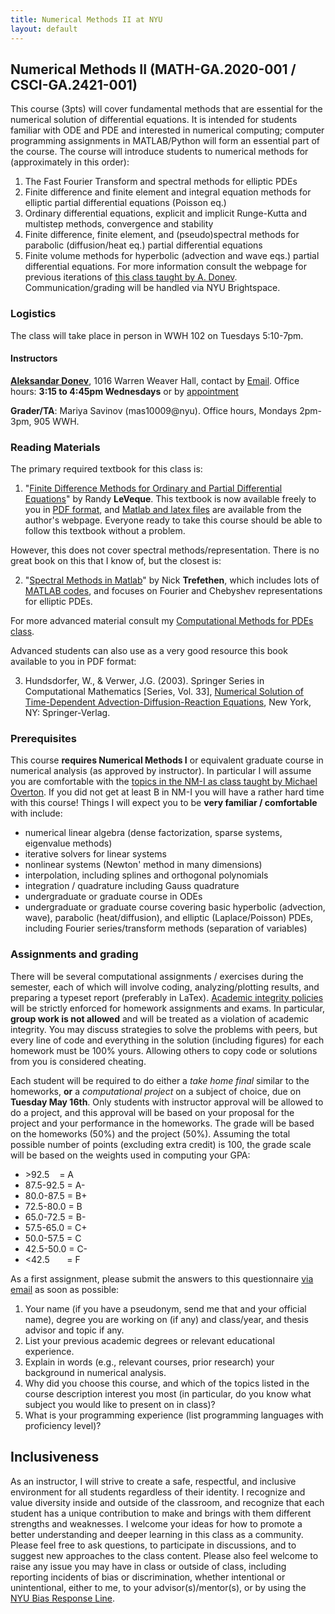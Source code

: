 ```yaml
---
title: Numerical Methods II at NYU
layout: default
---
```

## Numerical Methods II (MATH-GA.2020-001 / CSCI-GA.2421-001)

This course (3pts) will cover fundamental methods that are essential for the numerical solution of differential equations. It is intended for students familiar with ODE and PDE and interested in numerical computing; computer programming assignments in MATLAB/Python will form an essential part of the course. The course will introduce students to numerical methods for (approximately in this order): 
1. The Fast Fourier Transform and spectral methods for elliptic PDEs
2. Finite difference and finite element and integral equation methods for elliptic partial differential equations (Poisson eq.) 
3. Ordinary differential equations, explicit and implicit Runge-Kutta and multistep methods, convergence and stability
4. Finite difference, finite element, and (pseudo)spectral methods for parabolic (diffusion/heat eq.) partial differential equations 
5. Finite volume methods for hyperbolic (advection and wave eqs.) partial differential equations. 
For more information consult the webpage for previous iterations of [this class taught by A. Donev](https://cims.nyu.edu/~donev/Teaching/NMII). Communication/grading will be handled via NYU Brightspace.

### Logistics

The class will take place in person in WWH 102 on Tuesdays 5:10-7pm.

#### Instructors

**[Aleksandar Donev](http://cims.nyu.edu/%7Edonev)**, 1016 Warren Weaver Hall, contact by [Email](mailto:donev@courant.nyu.edu). 
Office hours: **3:15 to 4:45pm Wednesdays** or by [appointment](mailto:donev@cims.nyu.edu) 
 
**Grader/TA**: Mariya Savinov (mas10009@nyu).
Office hours, Mondays 2pm-3pm, 905 WWH.

### Reading Materials

The primary required textbook for this class is: 

1. "[Finite Difference Methods for Ordinary and Partial Differential Equations](https://epubs.siam.org/doi/book/10.1137/1.9780898717839)" by Randy **LeVeque**. This textbook is now available freely to you in [PDF format](https://epubs.siam.org/doi/book/10.1137/1.9780898717839), and [Matlab and latex files](https://staff.washington.edu/rjl/fdmbook/) are available from the author's webpage. Everyone ready to take this course should be able to follow this textbook without a problem. 

However, this does not cover spectral methods/representation. There is no great book on this that I know of, but the closest is:

2. "[Spectral Methods in Matlab](https://epubs.siam.org/doi/book/10.1137/1.9780898719598)" by Nick **Trefethen**, which includes lots of [MATLAB codes](https://people.maths.ox.ac.uk/trefethen/spectral.html), and focuses on Fourier and Chebyshev representations for elliptic PDEs.

For more advanced material consult my [Computational Methods for PDEs class](https://adonev.github.io/CompPDEs).

Advanced students can also use as a very good resource this book available to you in PDF format:

3. Hundsdorfer, W., & Verwer, J.G. (2003). Springer Series in Computational Mathematics \[Series, Vol. 33\], [Numerical Solution of Time-Dependent Advection-Diffusion-Reaction Equations](http://link.springer.com/book/10.1007/978-3-662-09017-6), New York, NY: Springer-Verlag.

### Prerequisites

This course **requires Numerical Methods I** or equivalent graduate course in numerical analysis (as approved by instructor). In particular I will assume you are comfortable with the [topics in the NM-I as class taught by Michael Overton](NM-I-Syllabus-Overton.pdf). If you did not get at least B in NM-I you will have a rather hard time with this course! Things I will expect you to be **very familiar / comfortable** with include: 
- numerical linear algebra (dense factorization, sparse systems, eigenvalue methods)
- iterative solvers for linear systems
- nonlinear systems (Newton' method in many dimensions)
- interpolation, including splines and orthogonal polynomials
- integration / quadrature including Gauss quadrature
- undergraduate or graduate course in ODEs
- undergraduate or graduate course covering basic hyperbolic (advection, wave), parabolic (heat/diffusion), and elliptic (Laplace/Poisson) PDEs, including Fourier series/transform methods (separation of variables)

### Assignments and grading

There will be several computational assignments / exercises during the semester, each of which will involve coding, analyzing/plotting results, and preparing a typeset report (preferably in LaTex). [Academic integrity policies](http://www.nyu.edu/about/policies-guidelines-compliance/policies-and-guidelines/academic-integrity-for-students-at-nyu.html) will be strictly enforced for homework assignments and exams. In particular, **group work is not allowed** and will be treated as a violation of academic integrity. You may discuss strategies to solve the problems with peers, but every line of code and everything in the solution (including figures) for each homework must be 100% yours. Allowing others to copy code or solutions from you is considered cheating. 
 
Each student will be required to do either a _take home final_ similar to the homeworks, **or** a _computational project_ on a subject of choice, due on **Tuesday May 16th**. Only students with instructor approval will be allowed to do a project, and this approval will be based on your proposal for the project and your performance in the homeworks. The grade will be based on the homeworks (50%) and the project (50%). Assuming the total possible number of points (excluding extra credit) is 100, the grade scale will be based on the weights used in computing your GPA: 

- \>92.5    = A
- 87.5-92.5 = A-
- 80.0-87.5 = B+
- 72.5-80.0 = B
- 65.0-72.5 = B-
- 57.5-65.0 = C+
- 50.0-57.5 = C
- 42.5-50.0 = C- 
- \<42.5       = F

As a first assignment, please submit the answers to this questionnaire [via email](mailto:donev@courant.nyu.edu) as soon as possible: 

1. Your name (if you have a pseudonym, send me that and your official name), degree you are working on (if any) and class/year, and thesis advisor and topic if any.
2. List your previous academic degrees or relevant educational experience.
3. Explain in words (e.g., relevant courses, prior research) your background in numerical analysis. 
4. Why did you choose this course, and which of the topics listed in the course description interest you most (in particular, do you know what subject you would like to present on in class)?
5. What is your programming experience (list programming languages with proficiency level)?


## Inclusiveness

As an instructor, I will strive to create a safe, respectful, and inclusive environment for all students regardless of their identity. I recognize and value diversity inside and outside of the classroom, and recognize that each student has a unique contribution to make and brings with them different strengths and weaknesses. I welcome your ideas for how to promote a better understanding and deeper learning in this class as a community. Please feel free to ask questions, to participate in discussions, and to suggest new approaches to the class content. Please also feel welcome to raise any issue you may have in class or outside of class, including reporting incidents of bias or discrimination, whether intentional or unintentional, either to me, to your advisor(s)/mentor(s), or by using the [NYU Bias Response Line](https://www.nyu.edu/about/policies-guidelines-compliance/equal-opportunity/bias-response.html).


